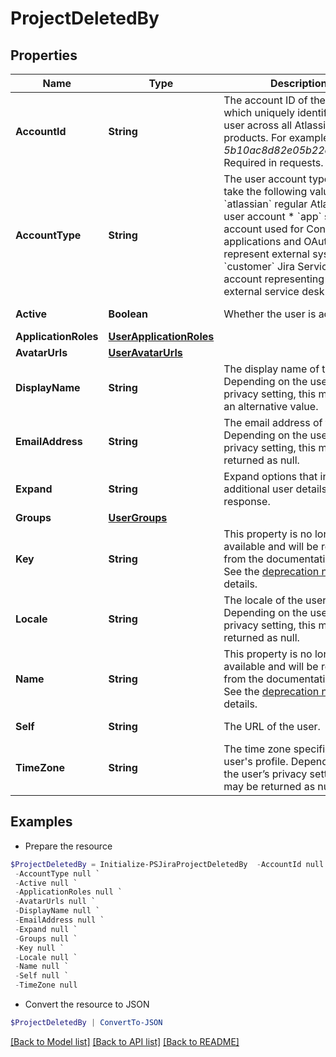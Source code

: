 # ProjectDeletedBy
## Properties

Name | Type | Description | Notes
------------ | ------------- | ------------- | -------------
**AccountId** | **String** | The account ID of the user, which uniquely identifies the user across all Atlassian products. For example, *5b10ac8d82e05b22cc7d4ef5*. Required in requests. | [optional] 
**AccountType** | **String** | The user account type. Can take the following values:   *  &#x60;atlassian&#x60; regular Atlassian user account  *  &#x60;app&#x60; system account used for Connect applications and OAuth to represent external systems  *  &#x60;customer&#x60; Jira Service Desk account representing an external service desk | [optional] [readonly] 
**Active** | **Boolean** | Whether the user is active. | [optional] [readonly] 
**ApplicationRoles** | [**UserApplicationRoles**](UserApplicationRoles.md) |  | [optional] 
**AvatarUrls** | [**UserAvatarUrls**](UserAvatarUrls.md) |  | [optional] 
**DisplayName** | **String** | The display name of the user. Depending on the user’s privacy setting, this may return an alternative value. | [optional] [readonly] 
**EmailAddress** | **String** | The email address of the user. Depending on the user’s privacy setting, this may be returned as null. | [optional] [readonly] 
**Expand** | **String** | Expand options that include additional user details in the response. | [optional] [readonly] 
**Groups** | [**UserGroups**](UserGroups.md) |  | [optional] 
**Key** | **String** | This property is no longer available and will be removed from the documentation soon. See the [deprecation notice](https://developer.atlassian.com/cloud/jira/platform/deprecation-notice-user-privacy-api-migration-guide/) for details. | [optional] 
**Locale** | **String** | The locale of the user. Depending on the user’s privacy setting, this may be returned as null. | [optional] [readonly] 
**Name** | **String** | This property is no longer available and will be removed from the documentation soon. See the [deprecation notice](https://developer.atlassian.com/cloud/jira/platform/deprecation-notice-user-privacy-api-migration-guide/) for details. | [optional] 
**Self** | **String** | The URL of the user. | [optional] [readonly] 
**TimeZone** | **String** | The time zone specified in the user&#39;s profile. Depending on the user’s privacy setting, this may be returned as null. | [optional] [readonly] 

## Examples

- Prepare the resource
```powershell
$ProjectDeletedBy = Initialize-PSJiraProjectDeletedBy  -AccountId null `
 -AccountType null `
 -Active null `
 -ApplicationRoles null `
 -AvatarUrls null `
 -DisplayName null `
 -EmailAddress null `
 -Expand null `
 -Groups null `
 -Key null `
 -Locale null `
 -Name null `
 -Self null `
 -TimeZone null
```

- Convert the resource to JSON
```powershell
$ProjectDeletedBy | ConvertTo-JSON
```

[[Back to Model list]](../README.md#documentation-for-models) [[Back to API list]](../README.md#documentation-for-api-endpoints) [[Back to README]](../README.md)

